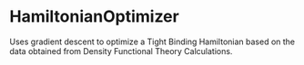 # HamiltonianOptimizer
Uses gradient descent to optimize a Tight Binding Hamiltonian based on the data obtained from Density Functional Theory Calculations.
